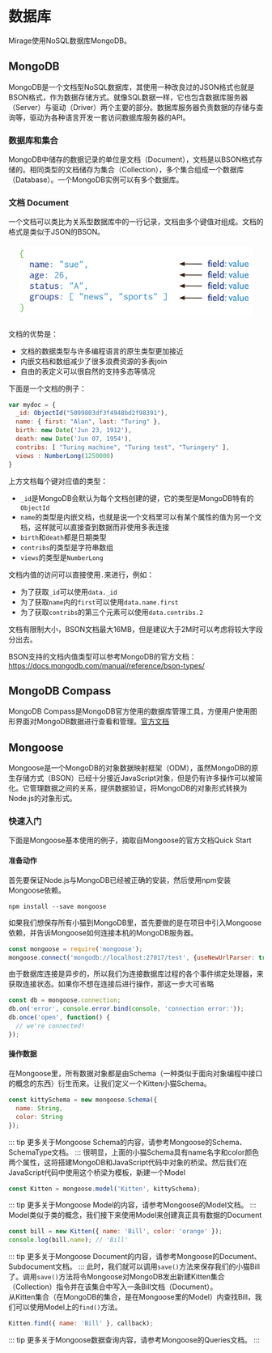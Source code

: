 # 数据库

Mirage使用NoSQL数据库MongoDB。

## MongoDB

MongoDB是一个文档型NoSQL数据库，其使用一种改良过的JSON格式也就是BSON格式，作为数据存储方式。就像SQL数据一样，它也包含数据库服务器（Server）与驱动（Driver）两个主要的部分。数据库服务器负责数据的存储与查询等，驱动为各种语言开发一套访问数据库服务器的API。

### 数据库和集合

MongoDB中储存的数据记录的单位是文档（Document），文档是以BSON格式存储的。相同类型的文档储存为集合（Collection），多个集合组成一个数据库（Database）。一个MongoDB实例可以有多个数据库。

### 文档 Document

一个文档可以类比为关系型数据库中的一行记录，文档由多个键值对组成。文档的格式是类似于JSON的BSON。

<div style="text-align:center;margin:20px;"><img src="./img/document.svg" width=550 /></div>

文档的优势是：

* 文档的数据类型与许多编程语言的原生类型更加接近
* 内嵌文档和数组减少了很多浪费资源的多表join
* 自由的表定义可以很自然的支持多态等情况

下面是一个文档的例子：

```js
var mydoc = {
  _id: ObjectId("5099803df3f4948bd2f98391"),
  name: { first: "Alan", last: "Turing" },
  birth: new Date('Jun 23, 1912'),
  death: new Date('Jun 07, 1954'),
  contribs: [ "Turing machine", "Turing test", "Turingery" ],
  views : NumberLong(1250000)
}
```

上方文档每个键对应值的类型：
* `_id`是MongoDB会默认为每个文档创建的键，它的类型是MongoDB特有的`ObjectId`
* `name`的类型是内嵌文档，也就是说一个文档里可以有某个属性的值为另一个文档，这样就可以直接查到数据而非使用多表连接
* `birth`和`death`都是日期类型
* `contribs`的类型是字符串数组
* `views`的类型是`NumberLong `

文档内值的访问可以直接使用`.`来进行，例如：
* 为了获取`_id`可以使用`data._id`
* 为了获取`name`内的`first`可以使用`data.name.first`
* 为了获取`contribs`的第三个元素可以使用`data.contribs.2`

文档有限制大小，BSON文档最大16MB，但是建议大于2M时可以考虑将较大字段分出去。

BSON支持的文档内值类型可以参考MongoDB的官方文档：https://docs.mongodb.com/manual/reference/bson-types/


## MongoDB Compass

MongoDB Compass是MongoDB官方使用的数据库管理工具，方便用户使用图形界面对MongoDB数据进行查看和管理。[官方文档](https://docs.mongodb.com/compass/current/)

## Mongoose

Mongoose是一个MongoDB的对象数据映射框架（ODM），虽然MongoDB的原生存储方式（BSON）已经十分接近JavaScript对象，但是仍有许多操作可以被简化。它管理数据之间的关系，提供数据验证，将MongoDB的对象形式转换为Node.js的对象形式。

### 快速入门

下面是Mongoose基本使用的例子，摘取自Mongoose的官方文档Quick Start
#### 准备动作

首先要保证Node.js与MongoDB已经被正确的安装，然后使用npm安装Mongoose依赖。
```shell
npm install --save mongoose
```
如果我们想保存所有小猫到MongoDB里，首先要做的是在项目中引入Mongoose依赖，并告诉Mongoose如何连接本机的MongoDB服务器。
```js
const mongoose = require('mongoose');
mongoose.connect('mongodb://localhost:27017/test', {useNewUrlParser: true, useUnifiedTopology: true});
```
由于数据库连接是异步的，所以我们为连接数据库过程的各个事件绑定处理器，来获取连接状态。如果你不想在连接后进行操作，那这一步大可省略
```js
const db = mongoose.connection;
db.on('error', console.error.bind(console, 'connection error:'));
db.once('open', function() {
  // we're connected!
});
```

#### 操作数据

在Mongoose里，所有数据对象都是由Schema（一种类似于面向对象编程中接口的概念的东西）衍生而来。让我们定义一个Kitten小猫Schema。
```js
const kittySchema = new mongoose.Schema({
  name: String,
  color: String
});
```
::: tip
更多关于Mongoose Schema的内容，请参考Mongoose的Schema、SchemaType文档。
:::
很明显，上面的小猫Schema具有name名字和color颜色两个属性，这将搭建MongoDB和JavaScript代码中对象的桥梁。然后我们在JavaScript代码中使用这个桥梁为模板，新建一个Model
```js
const Kitten = mongoose.model('Kitten', kittySchema);
```
::: tip
更多关于Mongoose Model的内容，请参考Mongoose的Model文档。
:::
Model类似于类的概念，我们接下来使用Model来创建真正具有数据的Document
```js
const bill = new Kitten({ name: 'Bill', color: 'orange' });
console.log(bill.name); // 'Bill'
```
::: tip
更多关于Mongoose Document的内容，请参考Mongoose的Document、Subdocument文档。
:::
此时，我们就可以调用`save()`方法来保存我们的小猫Bill了。调用`save()`方法将令Mongoose对MongoDB发出新建Kitten集合（Collection）指令并在该集合中写入一条Bill文档（Document）。  
从Kitten集合（在MongoDB的集合，是在Mongoose里的Model）内查找Bill，我们可以使用Model上的`find()`方法。
```js
Kitten.find({ name: 'Bill' }, callback);
```
::: tip
更多关于Mongoose数据查询内容，请参考Mongoose的Queries文档。
:::
